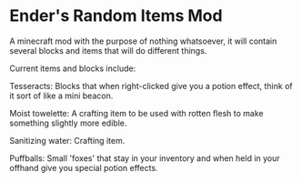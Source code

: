 # Ender's Random Items Mod
A minecraft mod with the purpose of nothing whatsoever, it will contain several blocks and items that will do different things.

Current items and blocks include:

Tesseracts: Blocks that when right-clicked give you a potion effect,
think of it sort of like a mini beacon.

Moist towelette: A crafting item to be used with rotten flesh to make something slightly more edible.

Sanitizing water: Crafting item.

Puffballs: Small 'foxes' that stay in your inventory and when held in your offhand give you special potion effects.